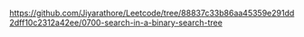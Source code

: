 https://github.com/Jiyarathore/Leetcode/tree/88837c33b86aa45359e291dd2dff10c2312a42ee/0700-search-in-a-binary-search-tree

